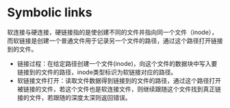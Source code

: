# Symbolic links

软连接与硬连接，硬链接指的是使创建不同的文件并指向同一个文件（inode），而软链接是创建一个普通文件用于记录另一个文件的路径，通过这个路径打开链接到的文件。

* 链接过程：在给定路径创建一个文件(inode)，向这个文件的数据块中写入要链接到的文件的路径，inode类型标识为软链接对应的路径。
* 软链接文件打开：读取文件数据得到链接到的文件的路径，通过这个路径打开被链接的文件，若这个文件也是软连接文件，则继续跟随这个文件找到真正链接的文件，若跟随的深度太深则返回错误。
